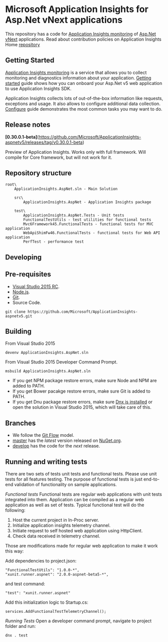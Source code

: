 Microsoft Application Insights for Asp.Net vNext applications
=============================================================

This repository has a code for [Application Insights monitoring](http://azure.microsoft.com/en-us/services/application-insights/) of [Asp.Net vNext](https://github.com/aspnet/home) applications. Read about contribution policies on Application Insights Home [repository](https://github.com/microsoft/appInsights-home)


Getting Started
---------------

[Application Insights monitoring](http://azure.microsoft.com/en-us/services/application-insights/) is a service that allows you to collect monitoring and diagnostics information about your application. [Getting started](https://github.com/Microsoft/ApplicationInsights-aspnetv5/wiki/Getting-Started) guide shows how you can onboard your Asp.Net v5 web application to use Application Insights SDK.

Application Insights collects lots of out-of-the-box information like requests, exceptions and usage. It also allows to configure additional data collection.  [Configure](https://github.com/Microsoft/ApplicationInsights-aspnetv5/wiki/Configure) guide demonstrates the most common tasks you may want to do.


Release notes
-------------

**[0.30.0.1-beta]**(https://github.com/Microsoft/ApplicationInsights-aspnetv5/releases/tag/v0.30.0.1-beta)

Preview of Application Insights. Works only with full framework. Will compile for Core framework, but will not work for it.

Repository structure
--------------------

```
root\
    ApplicationInsights.AspNet.sln - Main Solution

    src\
        ApplicationInsights.AspNet - Application Insights package

    test\
        ApplicationInsights.AspNet.Tests - Unit tests
        FunctionalTestUtils - test utilities for functional tests
        Mvc6Framework45.FunctionalTests - functional tests for MVC application
        WebApiShimFw46.FunctionalTests - functional tests for Web API application
        PerfTest - performance test
```

Developing
----------

## Pre-requisites
- [Visual Studio 2015 RC](https://www.visualstudio.com/en-us/downloads/visual-studio-2015-downloads-vs.aspx).
- [Node.js](https://nodejs.org/download).
- [Git](http://git-scm.com/download).
- Source Code.
```
git clone https://github.com/Microsoft/ApplicationInsights-aspnetv5.git
```

## Building
From Visual Studio 2015
```
devenv ApplicationInsights.AspNet.sln
```

From Visual Studio 2015 Developer Command Prompt.
```
msbuild ApplicationInsights.AspNet.sln
```
- If you get NPM package restore errors, make sure Node and NPM are added to PATH.
- If you get Bower pacakge restore errors, make sure Git is added to PATH.
- If you get Dnu package restore errors, make sure [Dnx is installed](https://github.com/dotnet/coreclr/blob/master/Documentation/get-dotnetcore-dnx-windows.md) or open the solution in Visual Studio 2015, which will take care of this.

## Branches
- We follow the [Git Flow](http://nvie.com/posts/a-successful-git-branching-model) model.
- [master](https://github.com/Microsoft/ApplicationInsights-aspnetv5/tree/master) has the _latest_ version released on [NuGet.org](https://www.nuget.org/packages/Microsoft.ApplicationInsights.AspNet).
- [develop](https://github.com/Microsoft/ApplicationInsights-aspnetv5/tree/develop) has the code for the _next_ release.

Running and writing tests
-------------------------
There are two sets of tests unit tests and functional tests. Please use unit tests for all features testing. The purpose of functional tests is just end-to-end validation of functionality on sample applications.


*Functional tests*
Functional tests are regular web applications with unit tests integrated into them. Application can be compiled as a regular web application as well as set of tests. Typical functional test will do the following:

1. Host the current project in In-Proc server.
2. Initialize application insights telemetry channel.
3. Initiate request to self hosted web application using HttpClient.
4. Check data received in telemetry channel.

Those are modifications made for regular web application to make it work this way:

Add dependencies to project.json:


```
"FunctionalTestUtils": "1.0.0-*",
"xunit.runner.aspnet": "2.0.0-aspnet-beta5-*",
```

and test command:

```
"test": "xunit.runner.aspnet"
```

Add this initialization logic to Startup.cs:

```
services.AddFunctionalTestTelemetryChannel();
```

*Running Tests*
Open a developer command prompt, navigate to project folder and run:
```
dnx . test
```
